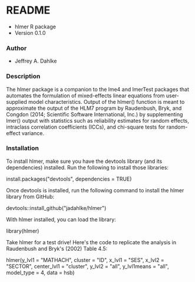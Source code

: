 # README #

* hlmer R package
* Version 0.1.0

### Author ###
* Jeffrey A. Dahlke

### Description ###
The hlmer package is a companion to the lme4 and lmerTest packages that automates the formulation of mixed-effects linear equations from user-supplied model characteristics. Output of the hlmer() function is meant to approximate the output of the HLM7 program by Raudenbush, Bryk, and Congdon (2014; Scientific Software International, Inc.) by supplementing lmer() output with statistics such as reliability estimates for random effects, intraclass correlation coefficients (ICCs), and chi-square tests for random-effect variance.

### Installation ###
To install hlmer, make sure you have the devtools library (and its dependencies) installed. Run the following to install those libraries:

install.packages("devtools", dependencies = TRUE)

Once devtools is installed, run the following command to install the hlmer library from GitHub:

devtools::install_github("jadahlke/hlmer")

With hlmer installed, you can load the library:

library(hlmer)

Take hlmer for a test drive! Here's the code to replicate the analysis in Raudenbush and Bryk's (2002) Table 4.5:

hlmer(y_lvl1 = "MATHACH", cluster = "ID", x_lvl1 = "SES",
            x_lvl2 = "SECTOR", center_lvl1 = "cluster", y_lvl2 = "all",
            y_lvl1means = "all", model_type = 4, data = hsb)
